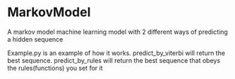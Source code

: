 # MarkovModel
A markov model machine learning model with 2 different ways of predicting a hidden sequence

Example.py is an example of how it works. predict_by_viterbi will return the best sequence. predict_by_rules will return the best sequence that obeys the rules(functions) you set for it
